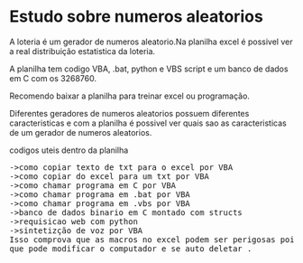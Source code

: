 # Estudo sobre numeros aleatorios

A loteria é um gerador de numeros aleatorio.Na planilha excel é possivel ver a real distribuição estatistica da loteria.

A planilha tem codigo VBA, .bat, python e VBS script e um banco de dados em C com os 3268760.

Recomendo baixar a planilha para treinar excel ou programação.

Diferentes geradores de numeros aleatorios possuem diferentes caracteristicas e com a planilha é possivel ver quais sao as caracteristicas  de um gerador de numeros aleatorios.

codigos uteis dentro da planilha
<pre>
->como copiar texto de txt para o excel por VBA
->como copiar do excel para um txt por VBA
->como chamar programa em C por VBA
->como chamar programa em .bat por VBA
->como chamar programa em .vbs por VBA
->banco de dados binario em C montado com structs
->requisicao web com python
->sintetizção de voz por VBA
Isso comprova que as macros no excel podem ser perigosas pois uma MAcro pois gerar um arquibo .bat
que pode modificar o computador e se auto deletar .


</pre>









